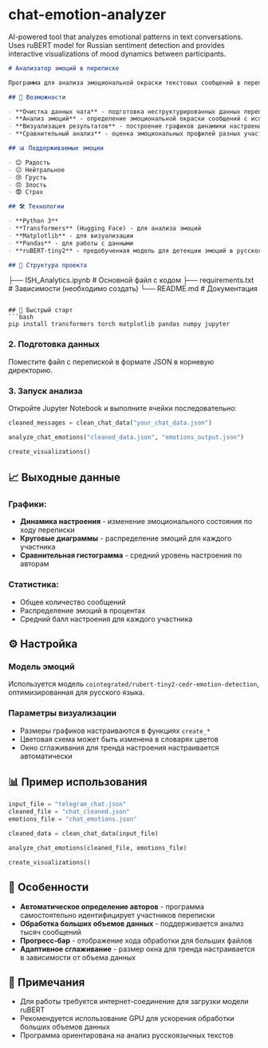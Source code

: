 # chat-emotion-analyzer
AI-powered tool that analyzes emotional patterns in text conversations. Uses ruBERT model for Russian sentiment detection and provides interactive visualizations of mood dynamics between participants.

```markdown
# Анализатор эмоций в переписке

Программа для анализа эмоциональной окраски текстовых сообщений в переписке с визуализацией результатов.

## 🚀 Возможности

- **Очистка данных чата** - подготовка неструктурированных данных переписки для анализа
- **Анализ эмоций** - определение эмоциональной окраски сообщений с использованием модели ruBERT
- **Визуализация результатов** - построение графиков динамики настроения и распределения эмоций
- **Сравнительный анализ** - оценка эмоциональных профилей разных участников переписки

## 📊 Поддерживаемые эмоции

- 😊 Радость
- 😐 Нейтральное
- 😢 Грусть
- 😠 Злость
- 😨 Страх

## 🛠 Технологии

- **Python 3**
- **Transformers** (Hugging Face) - для анализа эмоций
- **Matplotlib** - для визуализации
- **Pandas** - для работы с данными
- **ruBERT-tiny2** - предобученная модель для детекции эмоций в русскоязычных текстах

## 📁 Структура проекта

```
├── ISH_Analytics.ipynb          # Основной файл с кодом
├── requirements.txt             # Зависимости (необходимо создать)
└── README.md                   # Документация
```

## 🚀 Быстрый старт
```bash
pip install transformers torch matplotlib pandas numpy jupyter
```

### 2. Подготовка данных

Поместите файл с перепиской в формате JSON в корневую директорию.

### 3. Запуск анализа

Откройте Jupyter Notebook и выполните ячейки последовательно:

```python
cleaned_messages = clean_chat_data("your_chat_data.json")

analyze_chat_emotions("cleaned_data.json", "emotions_output.json")

create_visualizations()
```

## 📈 Выходные данные

### Графики:
- **Динамика настроения** - изменение эмоционального состояния по ходу переписки
- **Круговые диаграммы** - распределение эмоций для каждого участника
- **Сравнительная гистограмма** - средний уровень настроения по авторам

### Статистика:
- Общее количество сообщений
- Распределение эмоций в процентах
- Средний балл настроения для каждого участника

## ⚙️ Настройка

### Модель эмоций
Используется модель `cointegrated/rubert-tiny2-cedr-emotion-detection`, оптимизированная для русского языка.

### Параметры визуализации
- Размеры графиков настраиваются в функциях `create_*`
- Цветовая схема может быть изменена в словарях цветов
- Окно сглаживания для тренда настроения настраивается автоматически

## 📊 Пример использования

```python
input_file = "telegram_chat.json"
cleaned_file = "chat_cleaned.json"
emotions_file = "chat_emotions.json"

cleaned_data = clean_chat_data(input_file)

analyze_chat_emotions(cleaned_file, emotions_file)

create_visualizations()
```

## 🎯 Особенности

- **Автоматическое определение авторов** - программа самостоятельно идентифицирует участников переписки
- **Обработка больших объемов данных** - поддерживается анализ тысяч сообщений
- **Прогресс-бар** - отображение хода обработки для больших файлов
- **Адаптивное сглаживание** - размер окна для тренда настраивается в зависимости от объема данных

## 📝 Примечания

- Для работы требуется интернет-соединение для загрузки модели ruBERT
- Рекомендуется использование GPU для ускорения обработки больших объемов данных
- Программа ориентирована на анализ русскоязычных текстов

